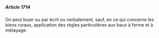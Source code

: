 ##### Article 1714

On peut louer ou par écrit ou verbalement, sauf, en ce qui concerne les biens ruraux, application des règles particulières aux baux à ferme et à métayage.

